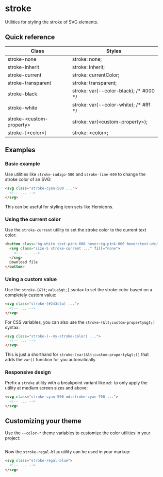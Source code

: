 # stroke

Utilities for styling the stroke of SVG elements.



## Quick reference

| Class                    | Styles                                                             |
| ------------------------ | ------------------------------------------------------------------ |
| stroke-none              | stroke: none;                                                      |
| stroke-inherit           | stroke: inherit;                                                    |
| stroke-current           | stroke: currentColor;                                               |
| stroke-transparent       | stroke: transparent;                                                |
| stroke-black             | stroke: var(--color-black); /* #000 */                            |
| stroke-white             | stroke: var(--color-white); /* #fff */                            |
| stroke-&lt;custom-property&gt; | stroke: var(&lt;custom-property&gt;);                                     |
| stroke-\[&lt;color&gt;\]       | stroke: &lt;color&gt;;                                                    |

## Examples

### Basic example

Use utilities like `stroke-indigo-500` and `stroke-lime-600` to change the stroke color of an SVG:

```html
<svg class="stroke-cyan-500 ...">
  <!-- ... -->
</svg>
```

This can be useful for styling icon sets like Heroicons.

### Using the current color

Use the `stroke-current` utility to set the stroke color to the current text color:

```html
<button class="bg-white text-pink-600 hover:bg-pink-600 hover:text-white ...">
  <svg class="size-5 stroke-current ..." fill="none">
    <!-- ... -->
  </svg>
  Download file
</button>
```

### Using a custom value

Use the `stroke-[&lt;value&gt;]` syntax to set the stroke color based on a completely custom value:

```html
<svg class="stroke-[#243c5a] ...">
  <!-- ... -->
</svg>
```

For CSS variables, you can also use the `stroke-(&lt;custom-property&gt;)` syntax:

```html
<svg class="stroke-(--my-stroke-color) ...">
  <!-- ... -->
</svg>
```

This is just a shorthand for `stroke-[var(&lt;custom-property&gt;)]` that adds the `var()` function for you automatically.

### Responsive design

Prefix a `stroke` utility with a breakpoint variant like `md:` to only apply the utility at medium screen sizes and above:

```html
<svg class="stroke-cyan-500 md:stroke-cyan-700 ...">
  <!-- ... -->
</svg>
```


## Customizing your theme

Use the `--color-*` theme variables to customize the color utilities in your project:

```css
```

Now the `stroke-regal-blue` utility can be used in your markup:

```html
<svg class="stroke-regal-blue">
  <!-- ... -->
</svg>
```


